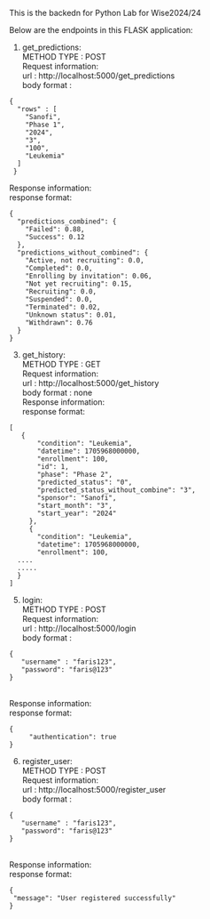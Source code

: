 This is the backedn for Python Lab for Wise2024/24

Below are the endpoints in this FLASK application:

1. get_predictions:
   <br/>METHOD TYPE : POST
   <br/>Request information:
      <br/>url : http://localhost:5000/get_predictions
      <br/>body format :
```
{
  "rows" : [
    "Sanofi",
    "Phase 1",
    "2024",
    "3",
    "100",
    "Leukemia"
  ]
 }
```
  Response information:
    <br/>response format: 
 ```
 {
   "predictions_combined": {
     "Failed": 0.88,
     "Success": 0.12
   },
   "predictions_without_combined": {
     "Active, not recruiting": 0.0,
     "Completed": 0.0,
     "Enrolling by invitation": 0.06,
     "Not yet recruiting": 0.15,
     "Recruiting": 0.0,
     "Suspended": 0.0,
     "Terminated": 0.02,
     "Unknown status": 0.01,
     "Withdrawn": 0.76
   }
 }
 ```

3. get_history:
   <br/>METHOD TYPE : GET
   <br/>Request information:
      <br/>url : http://localhost:5000/get_history
      <br/>body format : none
  <br/>Response information:
    <br/>response format:
```
[
   {
       "condition": "Leukemia",
       "datetime": 1705968000000,
       "enrollment": 100,
       "id": 1,
       "phase": "Phase 2",
       "predicted_status": "0",
       "predicted_status_without_combine": "3",
       "sponsor": "Sanofi",
       "start_month": "3",
       "start_year": "2024"
     },
     {
       "condition": "Leukemia",
       "datetime": 1705968000000,
       "enrollment": 100,
  ....
  .....
  }
]
```

5. login:
   <br/>METHOD TYPE : POST
   <br/>Request information:
      <br/>url : http://localhost:5000/login
      <br/>body format :
```
{
   "username" : "faris123",
   "password": "faris@123"
}
```
  <br/>Response information:
    <br/>response format:
```
{
     "authentication": true
}
```

6. register_user:
   <br/>METHOD TYPE : POST
   <br/>Request information:
      <br/>url : http://localhost:5000/register_user
      <br/>body format :
```
{
   "username" : "faris123",
   "password": "faris@123"
}
```
  <br/>Response information:
    <br/>response format: 
```
{
 "message": "User registered successfully"
}
```
